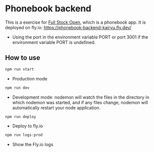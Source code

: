 # Phonebook backend

This is a exercise for [Full Stock Open](https://fullstackopen.com/), which is a phonebook app. It is deployed on fly.io: https://phonebook-backend-kairyu.fly.dev/

- Using the port in the environment variable PORT or port 3001 if the environment variable PORT is undefined.

## How to use

```js
npm run start
```

- Production mode

```js
npm run dev
```

- Development mode: nodemon will watch the files in the directory in which nodemon was started, and if any files change, nodemon will automatically restart your node application.

```js
npm run deploy
```

- Deploy to fly.io

```js
npm run logs:prod
```

- Show the Fly.io logs


